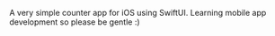 A very simple counter app for iOS using SwiftUI.  Learning mobile app development so please be gentle :)


